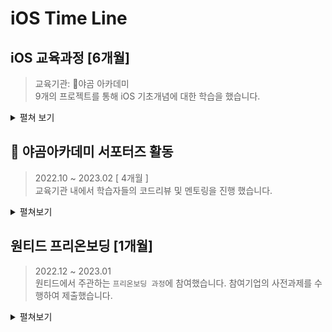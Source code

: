 # iOS Time Line

## iOS 교육과정 [6개월]
> 교육기관: 🐻야곰 아카데미 <br>
> 9개의 프로젝트를 통해 iOS 기초개념에 대한 학습을 했습니다.

<details>
    <summary>펼쳐 보기</summary>
    
### 📱숫자야구 게임(2인) 

#### 개요 
> 기간: 1주<br>
> 숫자야구 게임을 콘솔앱으로 제작합니다.<br>
> [`프로젝트 보기`](https://github.com/wongbingg/ios-number-baseball)

#### 학습내용
- Swift Programming Language 문서 기반 기초지식
- Optional 개념

---

### 📱묵찌빠 게임(3인)
#### 개요 
>기간: 1주<br>
>묵찌빠 게임을 콘솔앱으로 제작합니다. <br>
>[`프로젝트 보기`](https://github.com/wongbingg/ios-rock-paper-scissors)

#### 학습내용
- Swift Programming Language 문서 기반 기초지식
- Control Flow

---

### 📱쥬스 메이커(2인)
#### 개요 
>기간: 3주<br>
>쥬스 주문을 받고 재고 관리를 하는 앱을 제작합니다. <br>
>[`프로젝트 보기`](https://github.com/wongbingg/ios-juice-maker)

#### 학습내용
- UI구현 [UIKit, Storyboard]
- 디자인패턴 [MVC]
- 데이터 전달 [Delegate, Notification Center]

---

### 📱계산기
#### 개요 
>기간: 3주<br>
>아이폰 기본 계산기 앱을 제작합니다.<br>
> [`프로젝트 보기`](https://github.com/wongbingg/ios-calculator-app)

#### 학습내용
- AutoLayout
- 자료구조 [큐 - 연결리스트, 더블스택]
- Unit Test

---

### 📱만국박람회(2인)
#### 개요 
>기간: 2주<br>
>만국박람회 JSON 파일을 변환하여 TableView 형식으로 나타내는 앱을 제작합니다.<br>
> [`프로젝트 보기`](https://github.com/wongbingg/ios-exposition-universelle)

#### 학습내용
- JSON 파일 변환
- UITableView

---
### 📱은행창구 매니저(2인)
#### 개요 
>기간: 2주<br>
>은행 업무 동시처리 과정을 앱으로 제작합니다.<br>
> [`프로젝트 보기`](https://github.com/wongbingg/ios-bank-manager)

#### 학습내용
- ARC (Auto Reference Count)
- Thread 스케쥴링 (DispatchQueue, OperationQueue)

---

### 📱오픈마켓(2인)
#### 개요 
>기간: 4주<br>
>오픈마켓API를 이용해 상품을 조회,등록,수정,삭제할 수 있는 마켓앱을 제작합니다.<br>
> [`프로젝트 보기`](https://github.com/wongbingg/ios-open-market)

#### 학습내용
- UICollectionView
- HTTP Method [GET, POST, PATCH, DELETE]

---

### 📱일기장(2인)
#### 개요 
>기간: 3주<br>
>OpenWeatherAPI를 이용하여 그날의 위치기반 날씨와 함께 일기를 저장하는 앱을 제작합니다.<br>
> [`프로젝트 보기`](https://github.com/wongbingg/ios-diary)

#### 학습내용
- CoreData
- CLLocation
- DiffableDataSource

---


### 📱프로젝트 매니저
#### 개요 
>기간: 4주<br>
>Database를 사용하여 할 일 목록들을 TODO, DOING, DONE 세 가지 카테고리로 나누어 관리할 수 있는 iPad 앱을 제작합니다. <br>
>[`프로젝트 보기`](https://github.com/wongbingg/ios-project-manager)

#### 학습내용
- 디자인 패턴 [MVVM]
- 라이브러리 [Firebase, Realm]
- UndoManager
- Push Notification

</details>



## 🐻 야곰아카데미 서포터즈 활동
> 2022.10 ~ 2023.02 [ 4개월 ]<br>
> 교육기관 내에서 학습자들의 코드리뷰 및 멘토링을 진행 했습니다.

<details>
    <summary>펼쳐보기</summary>

### ✅ 코드리뷰

### code starter camp 6기


| 프로젝트 | PR | Merge |
| :------: | :------: | :------: |
| week1     | [21개의 PR](https://github.com/yagom-academy/swift-starter-week1/pulls?q=is%3Apr+is%3Aclosed++mentions%3Awongbingg)     | 19개     |
|week2|[16개의 PR](https://github.com/yagom-academy/swift-starter-week2/pulls?q=is%3Apr+is%3Aclosed++mentions%3Awongbingg+)|16개|
|week3|[11개의 PR](https://github.com/yagom-academy/swift-starter-week3/pulls?q=is%3Apr+is%3Aclosed++mentions%3Awongbingg+)|10개|
|week4|[10개의 PR](https://github.com/yagom-academy/swift-starter-week4/pulls?q=is%3Apr+is%3Aclosed++mentions%3Awongbingg+)|10개|
|week5|[6개의 PR](https://github.com/yagom-academy/swift-starter-week5/pulls?q=is%3Apr+is%3Aclosed++mentions%3Awongbingg+)|6개|

총 **61개의 PR**에 대한 피드백을 진행 했습니다.

### career starter camp 8기
| 프로젝트 | PR | Merge |
| :------: | :------: | :------: |
|쥬스메이커| [7개의 PR](https://github.com/yagom-academy/ios-juice-maker/pulls?q=is%3Apr+is%3Aclosed++mentions%3Awongbingg+)|6개|
|계산기1|[16개의 PR](https://github.com/notifications?query=is%3Adone+repo%3Ayagom-academy%2Fios-calculator-app+is%3Aunread+is%3Aread)|15개|


총 **21개의 PR**에 대한 피드백을 진행했습니다

### ✅ 멘토링

총 8명의 멘토와 함께 멘토링을 진행 했습니다. 멘토 한 명당 2주의 기간동안 일주일에 한번 멘토링을 진행했으며, 학습상태 점검과 고민상담 등 학습자 컨디션 관리에 책임을 다했습니다. 
이로 인해 동료 개발자와 소통하는 **소프트 스킬을 습득**하게 되고, swift 공식문서를 기반으로 한 의견제시 습관을 기를 수 있었습니다.
    
</details>

## 원티드 프리온보딩 [1개월]
> 2022.12 ~ 2023.01<br>
> 원티드에서 주관하는 `프리온보딩 과정`에 참여했습니다. 참여기업의 사전과제를 수행하여 제출했습니다.

<details>
    <summary>펼쳐보기</summary>

### 사전과제

### 📱GyroData [3인]
> CoreMotion을 이용해 기기의 가속도계 측정값과 자이로센서 측정값을 저장할 수 있고, 저장된 결과 값을 Graph로 볼 수 있는 앱 제작<br>
>[`프로젝트 보기`](https://github.com/wongbingg/ios-wanted-GyroData)

<details>
    <summary>
        실행화면 펼쳐보기
    </summary>
    
|<image src="https://i.imgur.com/cOSb1tw.gif" width="150">|<image src="https://i.imgur.com/vxbzFKf.gif" width="150">|<image src="https://i.imgur.com/DYcJZwn.gif" width="150"> |<image src="https://i.imgur.com/4XmRmK5.gif" width="150">|
|:---:|:---:|:---:|:---:|
|`측정, 저장 화면`|`삭제 화면`|`다시보기 화면`|`Play 화면`|
    
</details>
    
#### 맡은 역할
- `CoreData` 와 `FileManager` 기능을 맡았습니다.
#### 고민한 점
- CoreData에 저장될 엔티티 모델이 가져야 할 구조에 대한 고민을 했습니다.
- 저장하는 데이터 중, x,y,z 축에 대한 데이터를 0.1초 마다 측정을 하여 데이터가 많은데, 이 데이터를 따로 JSON형식으로 변환하여 FileManager를 통해 로컬에 저장하는 방법에 대한 고민을 했습니다.
#### 배운 점
- CoreData에 저장될 데이터의 타입의 프로퍼티는 String, Int, Double 등 swift 기본 타입으로 지정해주어야 관리하기 용이하다는 점을 배웠습니다.
    
---
    
### 📱BoxOffice [2인]
> 영화 진흥위원회 API와 OMDB API 를 이용하여 일간, 주간/주중 박스오피스 목록을 볼 수 있고, 해당 영화에 리뷰를 달아 평점을 줄 수 있는 앱 제작 <br>
>[`프로젝트 보기`](https://github.com/wongbingg/ios-wanted-BoxOffice)

<details>
    <summary>
        실행화면 펼쳐보기
    </summary>
    
### 홈화면
|일별 박스오피스 화면|주간/주말 박스오피스 화면|날짜 선택|
|:---:|:---:|:---:|
|<img src="https://user-images.githubusercontent.com/95671495/211020054-eb9e980e-9108-4890-96d8-d030de264c79.gif" width="150">|<img src="https://user-images.githubusercontent.com/95671495/211020560-63bd6278-68a3-4c70-89af-82eafbdc4f03.gif" width="150">|<img src="https://user-images.githubusercontent.com/95671495/211021219-698d76f8-bf8f-4d1f-a9fe-2ac5ec3aa919.gif" width="150">|

    
### 상세화면 + 리뷰화면 
|상세화면 + 출연진 더보기| 리뷰 쓰기 |리뷰보기 및 삭제|
|:---:|:---:|:---:|
|<img src="https://user-images.githubusercontent.com/95671495/211034206-f80b71a3-7ea4-464b-b566-309c251eb7f1.gif" width="150">|<image src="https://i.imgur.com/1Oy8rqp.gif" width="150">|<img src="https://user-images.githubusercontent.com/95671495/211033515-da18ca14-c0d0-4fb5-9aef-220598436619.gif" width="150">|
    
</details>
    
#### 맡은 역할
- 네트워킹 코드 구축, 홈화면 구현
#### 고민한 점
- 일별 박스오피스 , 주간/주중 박스오피스 두가지 경우를 나타내기 위한 홈화면 UI구성에 대해 고민했습니다.
```
Compositional Layout을 이용해 유동적인 UI를 구성 해주었습니다.
```
- 네트워킹 코드의 가독성
```
영화진흥위원회API에서 해당영화 id로 세부API를 통해 영화의 영어이름을 받아와, 이를 OMDB API에서
검색하여 Poster 정보를 얻어와야 하는 3중 요청구조를 구현해야 했습니다. 기존에 사용하던 `@escaping 
클로저를 이용하니 가독성에 문제가 생겨 이를 해결하기 위해 `async-await` 을 사용했습니다
```

#### 배운 점
    
- 팀원에게 효율적인 협업방식을 배웠습니다. 깃허브 이슈를 만들어 브랜치를 기능별로 나누어 develope 브랜치로 PR을 보내면 서로의 코드를 리뷰하는 방식이었습니다. 커밋에 관련 이슈를 태그함으로써 해당 이슈 작업이 얼마나 진행되었는지 확인하기에 용이했고, 코드리뷰를 통해 의견조율을 했습니다.
    
---
    
### 📱Personal Scheduler [개인]
> 소셜로그인 기능을 통해 메모앱 제작 <br>
>[`프로젝트 보기`](https://github.com/wongbingg/ios-wanted-PersonalScheduler)

<br>
    
## 📄 동료에게 받은 평가

![](https://i.imgur.com/pEwju3C.png)
![](https://i.imgur.com/k2xRO6o.png)
    
    </details>
